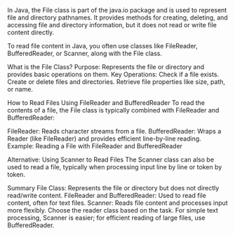 In Java, the File class is part of the java.io package and is used to represent file and directory pathnames. It provides methods for creating, deleting, and accessing file and directory information, but it does not read or write file content directly.

To read file content in Java, you often use classes like FileReader, BufferedReader, or Scanner, along with the File class.

What is the File Class?
Purpose: Represents the file or directory and provides basic operations on them.
Key Operations:
Check if a file exists.
Create or delete files and directories.
Retrieve file properties like size, path, or name.

How to Read Files Using FileReader and BufferedReader
To read the contents of a file, the File class is typically combined with FileReader and BufferedReader:

FileReader:
Reads character streams from a file.
BufferedReader:
Wraps a Reader (like FileReader) and provides efficient line-by-line reading.
Example: Reading a File with FileReader and BufferedReader

Alternative: Using Scanner to Read Files
The Scanner class can also be used to read a file, typically when processing input line by line or token by token.

Summary
File Class: Represents the file or directory but does not directly read/write content.
FileReader and BufferedReader: Used to read file content, often for text files.
Scanner: Reads file content and processes input more flexibly.
Choose the reader class based on the task. For simple text processing, Scanner is easier; for efficient reading of large files, use BufferedReader.
